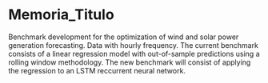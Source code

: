 # Memoria_Titulo
Benchmark development for the optimization of wind and solar power generation forecasting. Data with hourly frequency. The current benchmark consists of a linear regression model with out-of-sample predictions using a rolling window methodology. The new benchmark will consist of applying the regression to an LSTM reccurrent neural network.

